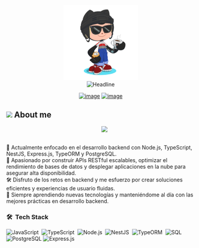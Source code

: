 <div align="center">
    <img src="https://raw.githubusercontent.com/AhmedFathyDev/AhmedFathyDev/main/GitHub.png" alt="GitHub Octocat Drinking a Cup of Coffee" height="200">
</div>
<div align="center">
    <img src="https://readme-typing-svg.herokuapp.com?color=%236FDA44&size=32&center=true&vCenter=true&width=600&height=50&lines=Hi+there+I'm+Facundo+%F0%9F%91%8B;Back-End+Developer;" alt="Headline" />
</div>

<div align="center">

[![image](https://img.shields.io/badge/LinkedIn-0077B5?style=for-the-badge&logo=linkedin&logoColor=white)](https://www.linkedin.com/in/facundo-martinez-b650a8231/)
[![image](https://img.shields.io/badge/Instagram-E4405F?style=for-the-badge&logo=instagram&logoColor=white)](https://www.instagram.com/facumar04/)

  
</div>

## <picture><img src = "https://github.com/7oSkaaa/7oSkaaa/blob/main/Images/about_me.gif?raw=true" width = 50px></picture> About me

<picture> <img align="right" src="https://github.com/7oSkaaa/7oSkaaa/blob/main/Images/Right_Side.gif?raw=true" width = 250px></picture>

<br><br>

🌱 Actualmente enfocado en el desarrollo backend con  Node.js, TypeScript, NestJS, Express.js, TypeORM y PostgreSQL.
<br>
🔭 Apasionado por construir APIs RESTful escalables, optimizar el rendimiento de bases de datos y desplegar aplicaciones en la nube para asegurar alta 
disponibilidad.
<br>
🛠️ Disfruto de los retos en backend y me esfuerzo por crear soluciones eficientes y experiencias de usuario fluidas.
<br>
🚀 Siempre aprendiendo nuevas tecnologías y manteniéndome al día con las mejores prácticas en desarrollo backend.
<br>


### 🛠 &nbsp;Tech Stack

![JavaScript](https://img.shields.io/badge/-JavaScript-05122A?style=flat&logo=javascript)&nbsp;
![TypeScript](https://img.shields.io/badge/-TypeScript-05122A?style=flat&logo=typescript)&nbsp;
![Node.js](https://img.shields.io/badge/-Node.js-05122A?style=flat&logo=node.js)&nbsp;
![NestJS](https://img.shields.io/badge/-NestJS-05122A?style=flat&logo=nestjs&logoColor=E0234E)&nbsp;
![TypeORM](https://img.shields.io/badge/-TypeORM-05122A?style=flat&logo=typeorm&logoColor=00B4B6)&nbsp;
![SQL](https://img.shields.io/badge/-SQL-05122A?style=flat&logo=sqlite)&nbsp;
![PostgreSQL](https://img.shields.io/badge/-PostgreSQL-05122A?style=flat&logo=postgresql&logoColor=336791)
![Express.js](https://img.shields.io/badge/-Express.js-05122A?style=flat&logo=express)&nbsp;

